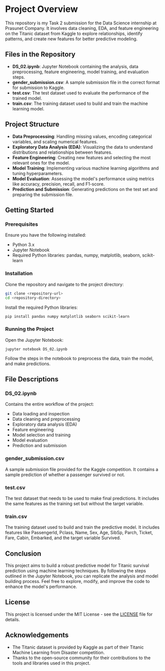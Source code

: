 # Project Overview
This repository is my Task 2 submission for the Data Science internship at Prasunet Company. It involves data cleaning, EDA, and feature engineering on the Titanic dataset from Kaggle to explore relationships, identify patterns, and create new features for better predictive modeling.

## Files in the Repository
- **DS_02.ipynb**: Jupyter Notebook containing the analysis, data preprocessing, feature engineering, model training, and evaluation steps.
- **gender_submission.csv**: A sample submission file in the correct format for submission to Kaggle.
- **test.csv**: The test dataset used to evaluate the performance of the trained model.
- **train.csv**: The training dataset used to build and train the machine learning model.

## Project Structure
- **Data Preprocessing**: Handling missing values, encoding categorical variables, and scaling numerical features.
- **Exploratory Data Analysis (EDA)**: Visualizing the data to understand distributions and relationships between features.
- **Feature Engineering**: Creating new features and selecting the most relevant ones for the model.
- **Model Training**: Implementing various machine learning algorithms and tuning hyperparameters.
- **Model Evaluation**: Assessing the model's performance using metrics like accuracy, precision, recall, and F1-score.
- **Prediction and Submission**: Generating predictions on the test set and preparing the submission file.

## Getting Started
### Prerequisites
Ensure you have the following installed:
- Python 3.x
- Jupyter Notebook
- Required Python libraries: pandas, numpy, matplotlib, seaborn, scikit-learn

### Installation
Clone the repository and navigate to the project directory:
```bash
git clone <repository-url>
cd <repository-directory> 
```
Install the required Python libraries:

```gitbash
pip install pandas numpy matplotlib seaborn scikit-learn
```
### Running the Project
Open the Jupyter Notebook:
```
jupyter notebook DS_02.ipynb
```

Follow the steps in the notebook to preprocess the data, train the model, and make predictions.

## File Descriptions
### DS_02.ipynb
Contains the entire workflow of the project:

- Data loading and inspection
- Data cleaning and preprocessing
- Exploratory data analysis (EDA)
- Feature engineering
- Model selection and training
- Model evaluation
- Prediction and submission

### gender_submission.csv
A sample submission file provided for the Kaggle competition. It contains a sample prediction of whether a passenger survived or not.

### test.csv
The test dataset that needs to be used to make final predictions. It includes the same features as the training set but without the target variable.

### train.csv
The training dataset used to build and train the predictive model. It includes features like PassengerId, Pclass, Name, Sex, Age, SibSp, Parch, Ticket, Fare, Cabin, Embarked, and the target variable Survived.

## Conclusion
This project aims to build a robust predictive model for Titanic survival prediction using machine learning techniques. By following the steps outlined in the Jupyter Notebook, you can replicate the analysis and model building process. Feel free to explore, modify, and improve the code to enhance the model's performance.

## License
This project is licensed under the MIT License - see the [LICENSE](LICENSE) file for details.

## Acknowledgements
- The Titanic dataset is provided by Kaggle as part of their Titanic Machine Learning from Disaster competition.
- Thanks to the open-source community for their contributions to the tools and libraries used in this project.